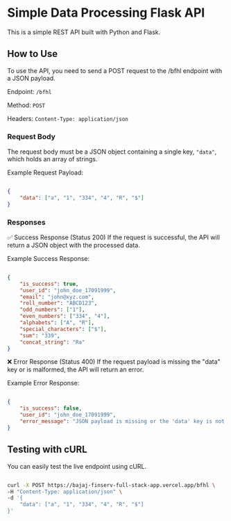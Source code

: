 # Simple Data Processing Flask API
This is a simple REST API built with Python and Flask.

## How to Use
To use the API, you need to send a POST request to the /bfhl endpoint with a JSON payload.

Endpoint: `/bfhl`

Method: `POST`

Headers: `Content-Type: application/json`

### Request Body
The request body must be a JSON object containing a single key, `"data"`, which holds an array of strings.

Example Request Payload:

```json

{
    "data": ["a", "1", "334", "4", "R", "$"]
}
```

### Responses
✅ Success Response (Status 200)
If the request is successful, the API will return a JSON object with the processed data.

Example Success Response:

```json

{
    "is_success": true,
    "user_id": "john_doe_17091999",
    "email": "john@xyz.com",
    "roll_number": "ABCD123",
    "odd_numbers": ["1"],
    "even_numbers": ["334", "4"],
    "alphabets": ["A", "R"],
    "special_characters": ["$"],
    "sum": "339",
    "concat_string": "Ra"
}
```

❌ Error Response (Status 400)
If the request payload is missing the "data" key or is malformed, the API will return an error.

Example Error Response:

```json

{
    "is_success": false,
    "user_id": "john_doe_17091999",
    "error_message": "JSON payload is missing or the 'data' key is not found."
}
```
## Testing with cURL
You can easily test the live endpoint using cURL.

```bash

curl -X POST https://bajaj-finserv-full-stack-app.vercel.app/bfhl \
-H "Content-Type: application/json" \
-d '{
    "data": ["a", "1", "334", "4", "R", "$"]
}'

```
